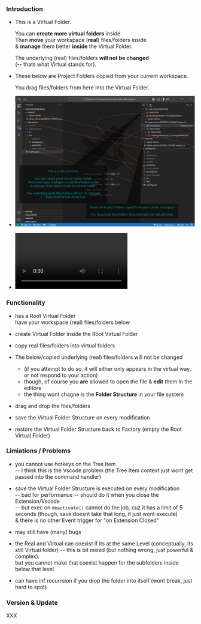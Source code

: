 ### Introduction

- This is a Virtual Folder.

  You can **create more virtual folders** inside. \
  Then **move** your workspace (**real**) files/folders inside \
  & **manage** them better **inside** the Virtual Folder. 

  The underlying (real) files/folders **will not be changed** \
  (-- thats what Virtual stands for).

- These below are Project Folders copied from your current workspace.

  You drag files/folders from here into the Virtual Folder.

- ![demo](<virtualfoldervsc demo 20230930 .png>)
- <video src="virtualfoldervsc%20demo%2020231001_222157%20.mp4" controls title="demo"></video>
  
### Functionality

- has a Root Virtual Folder \
  have your workspace (real) files/folders below
 
- create Virtual Folder inside the Root Virtual Folder
 
- copy real files/folders into virtual folders
 
- The below/copied underlying (real) files/folders will not be changed 
  - (if you attempt to do so, it will either only appears in the virtual way, or not respond to your action)
  - though, of course you **are** allowed to open the file & **edit** them in the editors 
  - the thing wont chagne is the **Folder Structure** in your file system
 
- drag and drop the files/folders
 
- save the Virtual Folder Structure on every modification 
 
- restore the Virtual Folder Structure back to Factory (empty the Root Virtual Folder)

### Limiations / Problems

- you cannot use hotkeys on the Tree Item \
  -- I think this is the Vscode problem (the Tree Item context just wont get passed into the command handler)

- save the Virtual Folder Structure is executed on every modification \
  -- bad for performance -- should do it when you close the Extension/Vscode \
  -- but exec on `deactivate()` cannot do the job, cuz it has a limit of 5 seconds (though, save doesnt take that long, it just wont execute) \
  & there is no other Event trigger for "on Extension Closed"

- may still have (many) bugs

- the Real and Virtual can coexist if its at the same Level (conceptually, its still Virtual folder) -- this is bit mixed (but nothing wrong, just powerful & complex). \
  but you cannot make that coexist happen for the subfolders inside below that level

- can have inf recurrsion if you drop the folder into itself (wont break, just hard to spot)

### Version & Update

XXX



